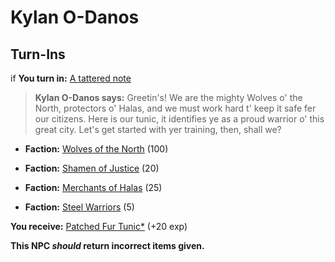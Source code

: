 # Kylan O-Danos
## Turn-Ins



if **You turn in:** [A tattered note](/item/18760)


>**Kylan O-Danos says:** Greetin's! We are the mighty Wolves o' the North, protectors o' Halas, and we must work hard t' keep it safe fer our citizens. Here is our tunic, it identifies ye as a proud warrior o' this great city. Let's get started with yer training, then, shall we?


* __Faction:__ [Wolves of the North](/faction/320) (100)



* __Faction:__ [Shamen of Justice](/faction/327) (20)



* __Faction:__ [Merchants of Halas](/faction/328) (25)



* __Faction:__ [Steel Warriors](/faction/311) (5)



 **You receive:**  [Patched Fur Tunic*](/item/13511) (+20 exp)

**This NPC *should* return incorrect items given.**
